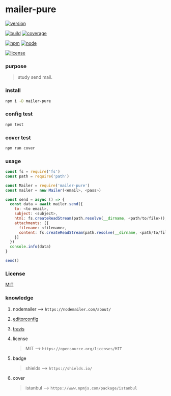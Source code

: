 # mailer-pure

[![version](https://img.shields.io/badge/version-v1.0.0-green.svg)](https://github.com/soonfy/mailer-pure)

[![build](https://img.shields.io/badge/build-passing-brightgreen.svg)](https://github.com/soonfy/mailer-pure)
[![coverage](https://img.shields.io/badge/coverage-100%25-brightgreen.svg)](https://github.com/soonfy/mailer-pure)

[![npm](https://img.shields.io/badge/npm-v5.0.0-orange.svg)](https://github.com/soonfy/mailer-pure)
[![node](https://img.shields.io/badge/node-%3E%3Dv8.0.0-orange.svg)](https://github.com/soonfy/mailer-pure)

[![license](https://img.shields.io/badge/license-MIT-blue.svg)](https://github.com/soonfy/mailer-pure)

### purpose

  > study send mail.

### install

```bash
npm i -D mailer-pure
```

### config test

```bash
npm test
```

### cover test

```bash
npm run cover
```

### usage

```js
const fs = require('fs')
const path = require('path')

const Mailer = require('mailer-pure')
const mailer = new Mailer(<email>, <pass>)

const send = async () => {
  const data = await mailer.send({
    to: <to email>,
    subject: <subject>,
    html: fs.createReadStream(path.resolve(__dirname, <path/to/file>)),
    attachments: [{
      filename: <filename>,
      content: fs.createReadStream(path.resolve(__dirname, <path/to/file>))
    }]
  })
  console.info(data)
}

send()
```

### License

[MIT](LICENSE)

### knowledge

1. nodemailer --> `https://nodemailer.com/about/`

1. [editorconfig](.editorconfig)

1. [travis](.travis.yml)

1. license

    > MIT --> `https://opensource.org/licenses/MIT`

1. badge

    > shields --> `https://shields.io/`

1. cover

    > istanbul --> `https://www.npmjs.com/package/istanbul`
